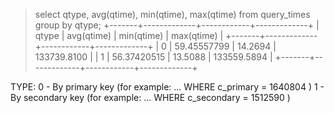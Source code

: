> select qtype, avg(qtime), min(qtime), max(qtime) from query_times group by qtype;
+-------+-------------+------------+-------------+
| qtype | avg(qtime)  | min(qtime) | max(qtime)  |
+-------+-------------+------------+-------------+
|     0 | 59.45557799 |    14.2694 | 133739.8100 |
|     1 | 56.37420515 |    13.5088 | 133559.5894 |
+-------+-------------+------------+-------------+

TYPE:
0 - By primary key (for example: ... WHERE c_primary = 1640804 )
1 - By secondary key (for example: ... WHERE c_secondary = 1512590 )
